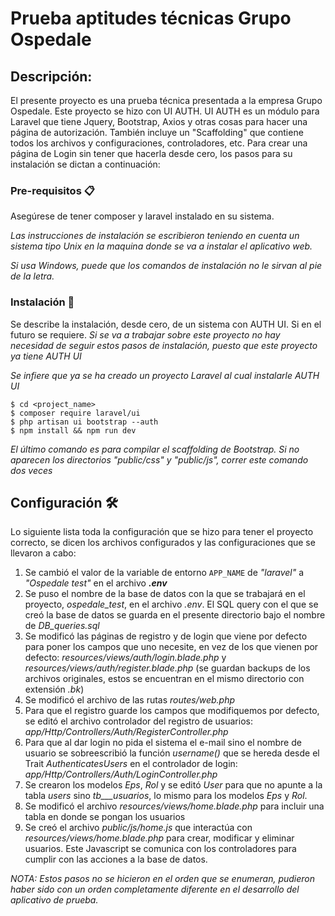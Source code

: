 # Prueba aptitudes técnicas Grupo Ospedale

## Descripción:
El presente proyecto es una prueba técnica presentada a la empresa Grupo Ospedale.
Este proyecto se hizo con UI AUTH.
UI AUTH es un módulo para Laravel que tiene Jquery, Bootstrap, Axios y otras cosas para hacer una página de autorización. También incluye un "Scaffolding" que contiene todos los archivos y configuraciones, controladores, etc. Para crear una página de Login sin tener que hacerla desde cero, los pasos para su instalación se dictan a continuación:

### Pre-requisitos 📋

Asegúrese de tener composer y laravel instalado en su sistema. 

_Las instrucciones de instalación se escribieron teniendo en cuenta un sistema tipo Unix en la maquina donde se va a instalar el aplicativo web._

_Si usa Windows, puede que los comandos de instalación no le sirvan al pie de la letra._


### Instalación 🔧

Se describe la instalación, desde cero, de un sistema con AUTH UI. Si en el futuro se requiere. _Si se va a trabajar sobre este proyecto no hay necesidad de seguir estos pasos de instalación, puesto que este proyecto ya tiene AUTH UI_

_Se infiere que ya se ha creado un proyecto Laravel al cual instalarle AUTH UI_

```
$ cd <project_name>
$ composer require laravel/ui
$ php artisan ui bootstrap --auth
$ npm install && npm run dev
```
_El último comando es para compilar el scaffolding de Bootstrap. Si no aparecen los directorios "public/css" y "public/js", correr este comando dos veces_


## Configuración 🛠️

Lo siguiente lista toda la configuración que se hizo para tener el proyecto correcto, se dicen los archivos configurados y las configuraciones que se llevaron a cabo:
	
1. Se cambió el valor de la variable de entorno `APP_NAME` de _"laravel"_ a _"Ospedale test"_ en el archivo ***.env***
2. Se puso el nombre de la base de datos con la que se trabajará en el proyecto, *ospedale_test*, en el archivo _.env_. El SQL query con el que se creó la base de datos se guarda en el presente directorio bajo el nombre de _DB_queries.sql_
3. Se modificó las páginas de registro y de login que viene por defecto para poner los campos que uno necesite, en vez de los que vienen por defecto: *resources/views/auth/login.blade.php* y *resources/views/auth/register.blade.php* (se guardan backups de los archivos originales, estos se encuentran en el mismo directorio con extensión _.bk_)
4. Se modificó el archivo de las rutas *routes/web.php*
5. Para que el registro guarde los campos que modifiquemos por defecto, se editó el archivo controlador del registro de usuarios: *app/Http/Controllers/Auth/RegisterController.php*
6. Para que al dar login no pida el sistema el e-mail sino el nombre de usuario se sobreescribió la función *username()* que se hereda desde el Trait *AuthenticatesUsers* en el controlador de login: *app/Http/Controllers/Auth/LoginController.php*
7. Se crearon los modelos _Eps_, _Rol_ y se editó _User_ para que no apunte a la tabla _users_ sino _tb___usuarios_, lo mismo para los modelos _Eps_ y _Rol_.
8. Se modificó el archivo *resources/views/home.blade.php* para incluir una tabla en donde se pongan los usuarios
9. Se creó el archivo *public/js/home.js* que interactúa con *resources/views/home.blade.php* para crear, modificar y eliminar usuarios. Este Javascript se comunica con los controladores para cumplir con las acciones a la base de datos.

*NOTA: Estos pasos no se hicieron en el orden que se enumeran, pudieron haber sido con un orden completamente diferente en el desarrollo del aplicativo de prueba.*
